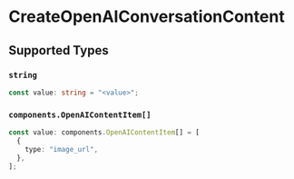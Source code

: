 # CreateOpenAIConversationContent


## Supported Types

### `string`

```typescript
const value: string = "<value>";
```

### `components.OpenAIContentItem[]`

```typescript
const value: components.OpenAIContentItem[] = [
  {
    type: "image_url",
  },
];
```

